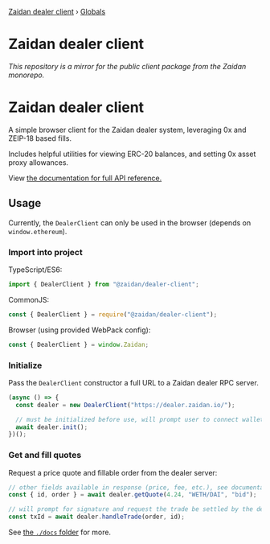 [Zaidan dealer client](README.md) › [Globals](globals.md)

# Zaidan dealer client


_This repository is a mirror for the public client package from the Zaidan monorepo._

# Zaidan dealer client

A simple browser client for the Zaidan dealer system, leveraging 0x and ZEIP-18 based fills.

Includes helpful utilities for viewing ERC-20 balances, and setting 0x asset proxy allowances.

View [the documentation for full API reference.](./docs/classes/dealerclient.md)

## Usage

Currently, the `DealerClient` can only be used in the browser (depends on `window.ethereum`).

### Import into project
TypeScript/ES6:
```ts
import { DealerClient } from "@zaidan/dealer-client";
```

CommonJS:
```js
const { DealerClient } = require("@zaidan/dealer-client");
```

Browser (using provided WebPack config):
```js
const { DealerClient } = window.Zaidan;
```

### Initialize
Pass the `DealerClient` constructor a full URL to a Zaidan dealer RPC server.
```typescript
(async () => {
  const dealer = new DealerClient("https://dealer.zaidan.io/");

  // must be initialized before use, will prompt user to connect wallet
  await dealer.init();
})();
```

### Get and fill quotes
Request a price quote and fillable order from the dealer server:
```typescript
// other fields available in response (price, fee, etc.), see documentation
const { id, order } = await dealer.getQuote(4.24, "WETH/DAI", "bid");

// will prompt for signature and request the trade be settled by the dealer
const txId = await dealer.handleTrade(order, id);
```

See [the `./docs` folder](./docs) for more.